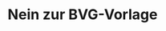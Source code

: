 ---
layout: post
title:  "Nein zur BVG-Vorlage"
description: "Mit BVG-Vorlage bezahlen die Versicherten höhere Beiträge in die Pensionskasse ein. Trotzdem sinken die Renten um bis zu 3200 Franken pro Jahr. Grosse Profiteurin ist die Finanzindustrie: Banker, Makler und Versicherungen kassieren Milliarden – auf Kosten der Versicherten. Deshalb braucht es am 22. September ein klares Nein!"
link: "https://bvg-bschiss.ch/"
---